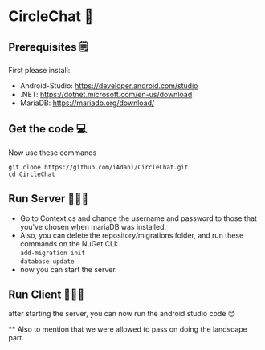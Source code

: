 # CircleChat 📲

## Prerequisites 🗒
First please install:

- Android-Studio: https://developer.android.com/studio
- .NET: https://dotnet.microsoft.com/en-us/download
- MariaDB: https://mariadb.org/download/

## Get the code 💻
Now use these commands

`git clone https://github.com/iAdani/CircleChat.git`<br/>
`cd CircleChat`

## Run Server 👨🏽‍💻
* Go to Context.cs and change the username and password to those that you've chosen when mariaDB was installed.
* Also, you can delete the repository/migrations folder, and run these commands on the NuGet CLI:<br/>
`add-migration init`<br/>
`database-update`
* now you can start the server.

## Run Client 👨🏽‍💻
after starting the server, you can now run the android studio code 😊

** Also to mention that we were allowed to pass on doing the landscape part.
